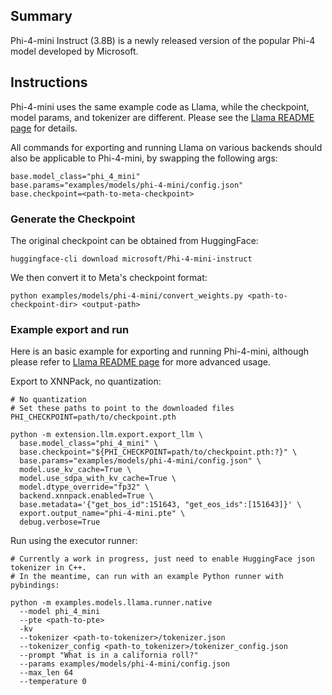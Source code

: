## Summary
Phi-4-mini Instruct (3.8B) is a newly released version of the popular Phi-4 model developed by Microsoft.

## Instructions

Phi-4-mini uses the same example code as Llama, while the checkpoint, model params, and tokenizer are different. Please see the [Llama README page](../llama/README.md) for details.

All commands for exporting and running Llama on various backends should also be applicable to Phi-4-mini, by swapping the following args:
```
base.model_class="phi_4_mini"
base.params="examples/models/phi-4-mini/config.json"
base.checkpoint=<path-to-meta-checkpoint>
```

### Generate the Checkpoint
The original checkpoint can be obtained from HuggingFace:
```
huggingface-cli download microsoft/Phi-4-mini-instruct
```

We then convert it to Meta's checkpoint format:
```
python examples/models/phi-4-mini/convert_weights.py <path-to-checkpoint-dir> <output-path>
```

### Example export and run
Here is an basic example for exporting and running Phi-4-mini, although please refer to [Llama README page](../llama/README.md) for more advanced usage.

Export to XNNPack, no quantization:
```
# No quantization
# Set these paths to point to the downloaded files
PHI_CHECKPOINT=path/to/checkpoint.pth

python -m extension.llm.export.export_llm \
  base.model_class="phi_4_mini" \
  base.checkpoint="${PHI_CHECKPOINT=path/to/checkpoint.pth:?}" \
  base.params="examples/models/phi-4-mini/config.json" \
  model.use_kv_cache=True \
  model.use_sdpa_with_kv_cache=True \
  model.dtype_override="fp32" \
  backend.xnnpack.enabled=True \
  base.metadata='{"get_bos_id":151643, "get_eos_ids":[151643]}' \
  export.output_name="phi-4-mini.pte" \
  debug.verbose=True
```

Run using the executor runner:
```
# Currently a work in progress, just need to enable HuggingFace json tokenizer in C++.
# In the meantime, can run with an example Python runner with pybindings:

python -m examples.models.llama.runner.native
  --model phi_4_mini
  --pte <path-to-pte>
  -kv
  --tokenizer <path-to-tokenizer>/tokenizer.json
  --tokenizer_config <path-to_tokenizer>/tokenizer_config.json
  --prompt "What is in a california roll?"
  --params examples/models/phi-4-mini/config.json
  --max_len 64
  --temperature 0
```

